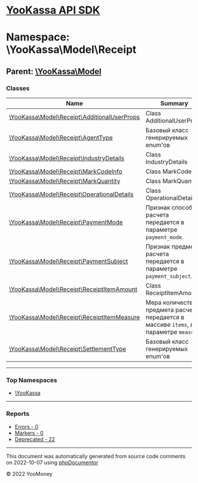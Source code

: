 # [YooKassa API SDK](../home.md)

# Namespace: \YooKassa\Model\Receipt

## Parent: [\YooKassa\Model](../namespaces/yookassa-model.md)

### Classes

| Name | Summary |
| ---- | ------- |
| [\YooKassa\Model\Receipt\AdditionalUserProps](../classes/YooKassa-Model-Receipt-AdditionalUserProps.md) | Class AdditionalUserProps |
| [\YooKassa\Model\Receipt\AgentType](../classes/YooKassa-Model-Receipt-AgentType.md) | Базовый класс генерируемых enum&#039;ов |
| [\YooKassa\Model\Receipt\IndustryDetails](../classes/YooKassa-Model-Receipt-IndustryDetails.md) | Class IndustryDetails |
| [\YooKassa\Model\Receipt\MarkCodeInfo](../classes/YooKassa-Model-Receipt-MarkCodeInfo.md) | Class MarkCodeInfo |
| [\YooKassa\Model\Receipt\MarkQuantity](../classes/YooKassa-Model-Receipt-MarkQuantity.md) | Class MarkQuantity |
| [\YooKassa\Model\Receipt\OperationalDetails](../classes/YooKassa-Model-Receipt-OperationalDetails.md) | Class OperationalDetails |
| [\YooKassa\Model\Receipt\PaymentMode](../classes/YooKassa-Model-Receipt-PaymentMode.md) | Признак способа расчета передается в параметре `payment_mode`. |
| [\YooKassa\Model\Receipt\PaymentSubject](../classes/YooKassa-Model-Receipt-PaymentSubject.md) | Признак предмета расчета передается в параметре `payment_subject`. |
| [\YooKassa\Model\Receipt\ReceiptItemAmount](../classes/YooKassa-Model-Receipt-ReceiptItemAmount.md) | Class ReceiptItemAmount |
| [\YooKassa\Model\Receipt\ReceiptItemMeasure](../classes/YooKassa-Model-Receipt-ReceiptItemMeasure.md) | Мера количества предмета расчета передается в массиве `items`, в параметре `measure`. |
| [\YooKassa\Model\Receipt\SettlementType](../classes/YooKassa-Model-Receipt-SettlementType.md) | Базовый класс генерируемых enum&#039;ов |

---

### Top Namespaces

* [\YooKassa](../namespaces/yookassa.md)

---

### Reports
* [Errors - 0](../reports/errors.md)
* [Markers - 0](../reports/markers.md)
* [Deprecated - 22](../reports/deprecated.md)

---

This document was automatically generated from source code comments on 2022-10-07 using [phpDocumentor](http://www.phpdoc.org/)

&copy; 2022 YooMoney